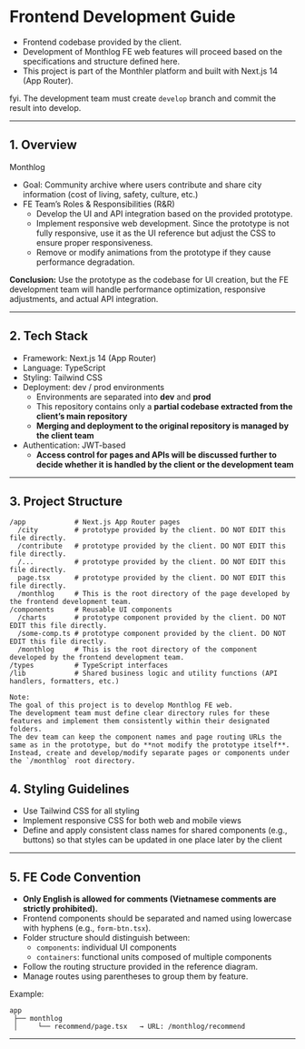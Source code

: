 # Frontend Development Guide

* Frontend codebase provided by the client.
* Development of Monthlog FE web features will proceed based on the specifications and structure defined here.
* This project is part of the Monthler platform and built with Next.js 14 (App Router).

fyi. The development team must create `develop` branch and commit the result into develop.

---

## 1. Overview

Monthlog
* Goal: Community archive where users contribute and share city information (cost of living, safety, culture, etc.)
* FE Team’s Roles & Responsibilities (R&R)
  * Develop the UI and API integration based on the provided prototype.
  * Implement responsive web development. Since the prototype is not fully responsive, use it as the UI reference but adjust the CSS to ensure proper responsiveness.
  * Remove or modify animations from the prototype if they cause performance degradation.

**Conclusion:**
Use the prototype as the codebase for UI creation, but the FE development team will handle performance optimization, responsive adjustments, and actual API integration.

---

## 2. Tech Stack
* Framework: Next.js 14 (App Router)
* Language: TypeScript
* Styling: Tailwind CSS
* Deployment: dev / prod environments
  * Environments are separated into **dev** and **prod**
  * This repository contains only a **partial codebase extracted from the client’s main repository**
  * **Merging and deployment to the original repository is managed by the client team**
* Authentication: JWT-based
  * **Access control for pages and APIs will be discussed further to decide whether it is handled by the client or the development team**

---

## 3. Project Structure

```
/app            # Next.js App Router pages
  /city         # prototype provided by the client. DO NOT EDIT this file directly.
  /contribute   # prototype provided by the client. DO NOT EDIT this file directly.
  /...          # prototype provided by the client. DO NOT EDIT this file directly.
  page.tsx      # prototype provided by the client. DO NOT EDIT this file directly.
  /monthlog     # This is the root directory of the page developed by the frontend development team.
/components     # Reusable UI components
  /charts       # prototype component provided by the client. DO NOT EDIT this file directly.
  /some-comp.ts # prototype component provided by the client. DO NOT EDIT this file directly.
  /monthlog     # This is the root directory of the component developed by the frontend development team.
/types          # TypeScript interfaces
/lib            # Shared business logic and utility functions (API handlers, formatters, etc.)

Note:
The goal of this project is to develop Monthlog FE web.
The development team must define clear directory rules for these features and implement them consistently within their designated folders.
The dev team can keep the component names and page routing URLs the same as in the prototype, but do **not modify the prototype itself**.
Instead, create and develop/modify separate pages or components under the `/monthlog` root directory.

```

## 4. Styling Guidelines

* Use Tailwind CSS for all styling
* Implement responsive CSS for both web and mobile views
* Define and apply consistent class names for shared components (e.g., buttons) so that styles can be updated in one place later by the client

---

## 5. FE Code Convention

* **Only English is allowed for comments (Vietnamese comments are strictly prohibited).**
* Frontend components should be separated and named using lowercase with hyphens (e.g., `form-btn.tsx`).
* Folder structure should distinguish between:
  * `components`: individual UI components
  * `containers`: functional units composed of multiple components
* Follow the routing structure provided in the reference diagram.
* Manage routes using parentheses to group them by feature.

Example:
```
app
 ├── monthlog
 │     └── recommend/page.tsx   → URL: /monthlog/recommend
```

---

